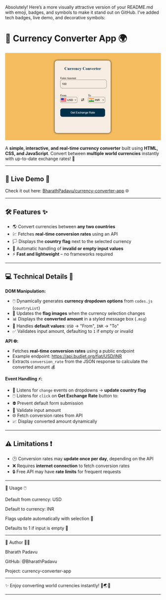 Absolutely! Here’s a more visually attractive version of your README.md with emoji, badges, and symbols to make it stand out on GitHub. I’ve added tech badges, live demo, and decorative symbols:

# 💱 Currency Converter App 🌍

![Screenshot](./screenshot.png)

A **simple, interactive, and real-time currency converter** built using **HTML, CSS, and JavaScript**. Convert between **multiple world currencies** instantly with up-to-date exchange rates! 💸

---

## 🚀 Live Demo 🎯

Check it out here: [BharathPadavu/currency-converter-app](https://BharathPadavu.github.io/currency-converter-app/) 🌐

---

## 🛠 Features ✨

- 🌎 Convert currencies between **any two countries**  
- 💹 Fetches **real-time conversion rates** using an API  
- 🏳️ Displays the **country flag** next to the selected currency  
- 🔢 Automatic handling of **invalid or empty input values**  
- ⚡ **Fast and lightweight** – no frameworks required  

---

## 💻 Technical Details 🧩

**DOM Manipulation:**  
- 🖱️ Dynamically generates **currency dropdown options** from `codes.js` (`countryList`)  
- 🏴 Updates the **flag images** when the currency selection changes  
- 📊 Displays the **converted amount** in a styled message box (`.msg`)  
- 🎯 Handles **default values**: `USD` → "From", `INR` → "To"  
- ✅ Validates input amount, defaulting to `1` if empty or invalid  

**API 🌐:**  
- Fetches **real-time conversion rates** using a public endpoint  
- Example endpoint: https://api.budjet.org/fiat/USD/INR
- Extracts `conversion_rate` from the JSON response to calculate the converted amount 💰    

**Event Handling ⚡:**  
- 🔄 Listens for `change` events on dropdowns → **update country flag**  
- 🖱️ Listens for `click` on **Get Exchange Rate** button to:  
- ⛔ Prevent default form submission  
- 📝 Validate input amount  
- 🌐 Fetch conversion rates from API  
- 📈 Display converted amount dynamically  

---

## ⚠️ Limitations ❗

- 🕒 Conversion rates may **update once per day**, depending on the API  
- ❌ Requires **internet connection** to fetch conversion rates  
- 🔒 Free API may have **rate limits** for frequent requests  

---

🔧 Usage 🖱️

Default from currency: USD

Default to currency: INR

Flags update automatically with selection 🏴

Defaults to 1 if input is empty 🔢

---

📌 Author 👨‍💻

Bharath Padavu

GitHub: @BharathPadavu

Project: currency-converter-app

---

✨ Enjoy converting world currencies instantly! 💸🌏✨

---



